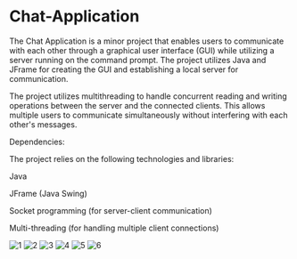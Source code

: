 # Chat-Application
The Chat Application is a minor project that enables users to communicate with each other through a graphical user interface (GUI) while utilizing a server running on the command prompt. The project utilizes Java and JFrame for creating the GUI and establishing a local server for communication.

The project utilizes multithreading to handle concurrent reading and writing operations between the server and the connected clients. This allows multiple users to communicate simultaneously without interfering with each other's messages.

Dependencies:

The project relies on the following technologies and libraries:

Java

JFrame (Java Swing)

Socket programming (for server-client communication)

Multi-threading (for handling multiple client connections)

![1](https://github.com/ermoiz2102/Chat-Application/assets/115916289/ba1ad601-3102-4267-bdc4-c315d41dc9c9)
![2](https://github.com/ermoiz2102/Chat-Application/assets/115916289/a7dfa764-60e5-4b65-91eb-569a05886183)
![3](https://github.com/ermoiz2102/Chat-Application/assets/115916289/f4202d07-6fe4-4fb6-96c6-755b3f357428)
![4](https://github.com/ermoiz2102/Chat-Application/assets/115916289/38fc9be9-c92a-4480-9e6b-f9baf30cf5b5)
![5](https://github.com/ermoiz2102/Chat-Application/assets/115916289/4d69122d-85c0-4263-9635-058fad2426a2)
![6](https://github.com/ermoiz2102/Chat-Application/assets/115916289/9b7ec594-d43c-483d-a1c3-6c2ef351f0e7)

